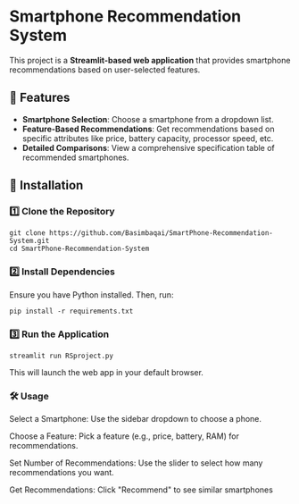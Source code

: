 # Smartphone Recommendation System

This project is a **Streamlit-based web application** that provides smartphone recommendations based on user-selected features.

## 📌 Features

- **Smartphone Selection**: Choose a smartphone from a dropdown list.
- **Feature-Based Recommendations**: Get recommendations based on specific attributes like price, battery capacity, processor speed, etc.
- **Detailed Comparisons**: View a comprehensive specification table of recommended smartphones.

## 🚀 Installation

### 1️⃣ Clone the Repository

```
git clone https://github.com/Basimbaqai/SmartPhone-Recommendation-System.git
cd SmartPhone-Recommendation-System
```

### 2️⃣ Install Dependencies
Ensure you have Python installed. Then, run:

```pip install -r requirements.txt```
### 3️⃣ Run the Application
```
streamlit run RSproject.py
```
This will launch the web app in your default browser.

### 🛠 Usage

Select a Smartphone: Use the sidebar dropdown to choose a phone.

Choose a Feature: Pick a feature (e.g., price, battery, RAM) for recommendations.

Set Number of Recommendations: Use the slider to select how many recommendations you want.

Get Recommendations: Click "Recommend" to see similar smartphones
